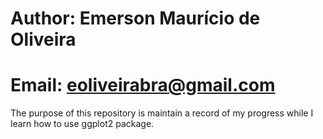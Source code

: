 # Author: Emerson Maurício de Oliveira
# Email: eoliveirabra@gmail.com

The purpose of this repository is maintain a record of my progress while I learn 
how to use ggplot2 package.